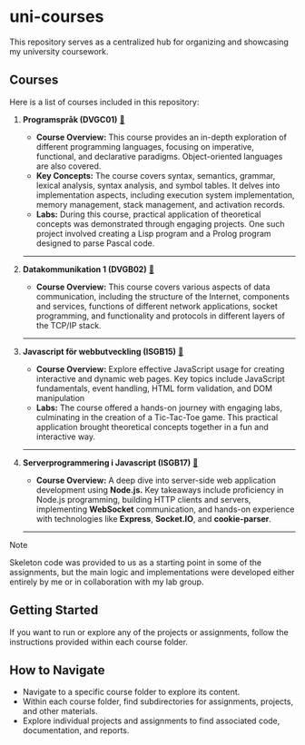 # uni-courses
This repository serves as a centralized hub for organizing and showcasing my university coursework.

## Courses

Here is a list of courses included in this repository:

1. **Programspråk (DVGC01)** [🔗](https://github.com/vvijk/uni-courses/tree/main/DVGC01-programsprak)
   - **Course Overview:** This course provides an in-depth exploration of different programming languages, focusing on imperative, functional, and declarative paradigms. Object-oriented languages are also covered.
   - **Key Concepts:** The course covers syntax, semantics, grammar, lexical analysis, syntax analysis, and symbol tables. It delves into implementation aspects, including execution system implementation, memory management, stack management, and activation records.
   - **Labs:** During this course, practical application of theoretical concepts was demonstrated through engaging projects. One such project involved creating a Lisp program and a Prolog program designed to parse Pascal code.
  
   ---

2. **Datakommunikation 1 (DVGB02)** [🔗](https://github.com/vvijk/uni-courses/tree/main/DVGB02)
   - **Course Overview:** This course covers various aspects of data communication, including the structure of the Internet, components and services, functions of different network applications, socket programming, and functionality and protocols in different layers of the TCP/IP stack.

   ---
        
3. **Javascript för webbutveckling (ISGB15)** [🔗](https://github.com/vvijk/uni-courses/tree/main/ISGB15)
   - **Course Overview:** Explore effective JavaScript usage for creating interactive and dynamic web pages. Key topics include JavaScript fundamentals, event handling, HTML form validation, and DOM manipulation
   - **Labs:** The course offered a hands-on journey with engaging labs, culminating in the creation of a Tic-Tac-Toe game. This practical application brought theoretical concepts together in a fun and interactive way.
   
   ---
   
4. **Serverprogrammering i Javascript (ISGB17)** [🔗](https://github.com/vvijk/uni-courses/tree/main/ISGB17)
   - **Course Overview:** A deep dive into server-side web application development using **Node.js.** Key takeaways include proficiency in Node.js programming, building HTTP clients and servers, implementing **WebSocket** communication, and hands-on experience with technologies like **Express**, **Socket.IO**, and **cookie-parser**.

   ---

> [!NOTE]
> Skeleton code was provided to us as a starting point in some of the assignments, but the main logic and implementations were developed either entirely by me or in collaboration with my lab group.

## Getting Started

If you want to run or explore any of the projects or assignments, follow the instructions provided within each course folder.

## How to Navigate

- Navigate to a specific course folder to explore its content.
- Within each course folder, find subdirectories for assignments, projects, and other materials.
- Explore individual projects and assignments to find associated code, documentation, and reports.
